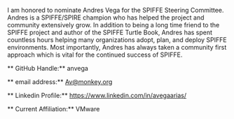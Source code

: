I am honored to nominate Andres Vega for the SPIFFE Steering Committee. Andres
is a SPIFFE/SPIRE champion who has helped the project and community extensively
grow. In addition to being a long time friend to the SPIFFE project and author
of the SPIFFE Turtle Book, Andres has spent countless hours helping many
organizations adopt, plan, and deploy SPIFFE environments. Most importantly,
Andres has always taken a community first approach which is vital for the
continued success of SPIFFE.


** GitHub Handle:** anvega

** email address:** Av@monkey.org

** Linkedin Profile:** https://www.linkedin.com/in/avegaarias/

** Current Affiliation:** VMware

